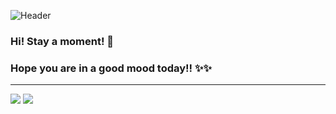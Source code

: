 ![Header](https://capsule-render.vercel.app/api?type=Waving&color=timeGradient&height=160&animation=fadeIn&section=header&text=Z-T-H&fontSize=50&fontAlignY=32)
### Hi! Stay a moment! 👋
### Hope you are in a good mood today!! ✨✨
---
![](https://github-readme-stats.vercel.app/api?username=ZTH7&show_icons=true&theme=tokyonight&line_height=24&card_width=450&count_private=true)
![](https://github-readme-stats.vercel.app/api/top-langs/?username=ZTH7&layout=compact&langs_count=8&hide=Tcl&show_icons=true&theme=tokyonight&count_private=true)

<!--
**ZTH5/ZTH5** is a ✨ _special_ ✨ repository because its `README.md` (this file) appears on your GitHub profile.

https://github-readme-stats.vercel.app/api?username=ZTH7&show_icons=true&theme=tokyonight&count_private=true
https://github-readme-stats.vercel.app/api?username=ZTH7&show_icons=true&title_color=656CFF&icon_color=656CFF&text_color=656CFF&bg_color=83DCB6
Here are some ideas to get you started:

- 🔭 I’m currently working on ...
- 🌱 I’m currently learning ...
- 👯 I’m looking to collaborate on ...
- 🤔 I’m looking for help with ...
- 💬 Ask me about ...
- 📫 How to reach me: ...
- 😄 Pronouns: ...
- ⚡ Fun fact: ...
-->
